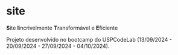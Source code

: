 # site

**S**ite **I**incrivelmente **T**ransformável e **E**ficiente

Projeto desenvolvido no bootcamp do USPCodeLab (13/09/2024 - 20/09/2024 - 27/09/2024 - 04/10/2024).
